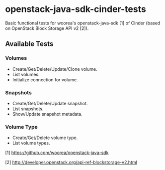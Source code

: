 openstack-java-sdk-cinder-tests
===============================

Basic functional tests for woorea's openstack-java-sdk [1] of Cinder
(based on OpenStack Block Storage API v2 [2]).

## Available Tests

### Volumes
* Create/Get/Delete/Update/Clone volume.
* List volumes.
* Initialize connection for volume.

### Snapshots
* Create/Get/Delete/Update snapshot.
* List snapshots.
* Show/Update snapshot metadata.

### Volume Type
* Create/Get/Delete volume type.
* List volume types.


[1] https://github.com/woorea/openstack-java-sdk

[2] http://developer.openstack.org/api-ref-blockstorage-v2.html